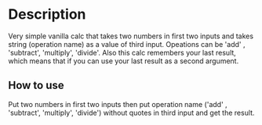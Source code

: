 # Description

Very simple vanilla calc that takes two numbers in first two inputs and takes string (operation name) as a value of third input. Opeations can be 'add' , 'subtract', 'multiply', 'divide'. Also this calc remembers your last result, which means that if you can use your last result as a second argument.

## How to use

Put two numbers in first two inputs then put operation name ('add' , 'subtract', 'multiply', 'divide') without quotes in third input and get the result.